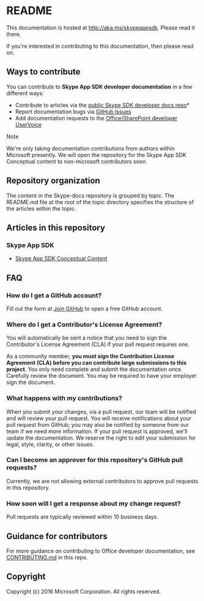 # README

This documentation is hosted at http://aka.ms/skypeappsdk.  Please read it there.

If you're interested in contributing to this documentation, then please read on. 

## Ways to contribute

You can contribute to **Skype App SDK developer documentation** in a few different ways:

* Contribute to articles via the [public Skype SDK developer docs repo](https://github.com/OfficeDev/skype-docs)*
* Report documentation bugs via [GitHub Issues](https://github.com/OfficeDev/office-content/issues)
* Add documentation requests to the [Office/SharePoint developer UserVoice](http://officespdev.uservoice.com)

> [!NOTE] 
> We're only taking documentation contributions from authors within Microsoft presently. We will open the repository for the Skype App SDK Conceptual content to non-microsoft contributors soon.

## Repository organization

The content in the Skype-docs repository is grouped  by topic. The README.md file at the root of the topic directory specifies the structure of the articles within the topic.

## Articles in this repository
### Skype App SDK

- [Skype App SDK Conceptual Content](https://github.com/OfficeDev/skype-docs/blob/master/UCWeb_16Con.md)

## FAQ

### How do I get a GitHub account?

Fill out the form at [Join GitHub](https://github.com/join) to open a free GitHub account. 

### Where do I get a Contributor's License Agreement? 

You will automatically be sent a notice that you need to sign the Contributor's License Agreement (CLA) if your pull request requires one. 

As a community member, **you must sign the Contribution License Agreement (CLA) before you can contribute large submissions to this project**. You only need complete and submit the documentation once. Carefully review the document. You may be required to have your employer sign the document.

### What happens with my contributions?

When you submit your changes, via a pull request, our team will be notified and will review your pull request. You will receive notifications about your pull request from GitHub; you may also be notified by someone from our team if we need more information. If your pull request is approved, we'll update the documentation. We reserve the right to edit your submission for legal, style, clarity, or other issues.

### Can I become an approver for this repository's GitHub pull requests?

Currently, we are not allowing external contributors to approve pull requests in this repository.

### How soon will I get a response about my change request?

Pull requests are typically reviewed within 10 business days.

## Guidance for contributors
For more guidance on contributing to Office developer documentation, see [CONTRIBUTING.md](https://github.com/OfficeDev/skype-docs/blob/master/CONTRIBUTING.md) in this repo. 

## Copyright
Copyright (c) 2016 Microsoft Corporation. All rights reserved.


